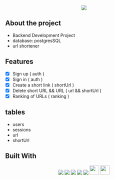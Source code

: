 <div align="center">
	<img src="https://user-images.githubusercontent.com/98347928/173277544-7d2b3cd1-2675-45fd-b2d2-af6b1f072523.png">
</div>

## About the project 
- Backend Development Project
- database: postgresSQL
- url shortener

## Features
- [x] Sign up ( auth )
- [x] Sign in ( auth )
- [x] Create a short link ( shortUrl )
- [x] Delete short URL && URL ( url && shortUrl )
- [x] Ranking of URLs ( ranking )

## tables
- users
- sessions
- url
- shortUrl

## Built With
<div align="center">
	<img src="https://img.shields.io/badge/Node.js-339933?style=for-the-badge&logo=nodedotjs&logoColor=white" >
	<img src="https://img.shields.io/badge/Express.js-000000?style=for-the-badge&logo=express&logoColor=white" >
	<img src="https://img.shields.io/badge/PostgreSQL-316192?style=for-the-badge&logo=postgresql&logoColor=white" >
	<img src="https://img.shields.io/badge/Heroku-430098?style=for-the-badge&logo=heroku&logoColor=white" >
  	<img src="https://img.shields.io/badge/git-%23F05033.svg?style=for-the-badge&logo=git&logoColor=white" >
  	<img src="https://img.shields.io/badge/JWT-323330?style=for-the-badge&logo=json-web-tokens&logoColor=pink" height="30px"/>
	<img src="https://img.shields.io/badge/nanoid-323330?style=for-the-badge&logo=nanoid&logoColor=pink" height="30px"/>
</div>
 
